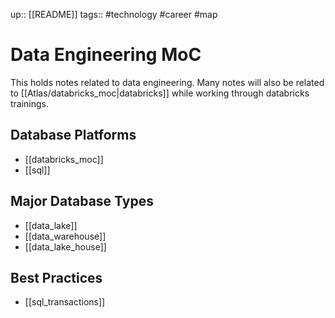 up:: [[README]]
tags:: #technology #career #map

# Data Engineering MoC

This holds notes related to data engineering.
Many notes will also be related to [[Atlas/databricks_moc|databricks]] while working through databricks trainings.

## Database Platforms

- [[databricks_moc]]
- [[sql]]

## Major Database Types

- [[data_lake]]
- [[data_warehouse]]
- [[data_lake_house]]

## Best Practices

- [[sql_transactions]]

